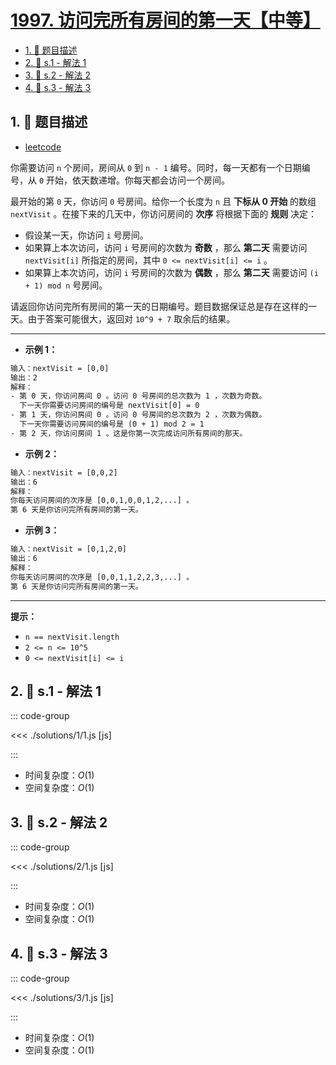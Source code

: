 # [1997. 访问完所有房间的第一天【中等】](https://github.com/tnotesjs/TNotes.leetcode/tree/main/notes/1997.%20%E8%AE%BF%E9%97%AE%E5%AE%8C%E6%89%80%E6%9C%89%E6%88%BF%E9%97%B4%E7%9A%84%E7%AC%AC%E4%B8%80%E5%A4%A9%E3%80%90%E4%B8%AD%E7%AD%89%E3%80%91)

<!-- region:toc -->

- [1. 📝 题目描述](#1--题目描述)
- [2. 🎯 s.1 - 解法 1](#2--s1---解法-1)
- [3. 🎯 s.2 - 解法 2](#3--s2---解法-2)
- [4. 🎯 s.3 - 解法 3](#4--s3---解法-3)

<!-- endregion:toc -->

## 1. 📝 题目描述

- [leetcode](https://leetcode.cn/problems/first-day-where-you-have-been-in-all-the-rooms/)

你需要访问 `n` 个房间，房间从 `0` 到 `n - 1` 编号。同时，每一天都有一个日期编号，从 `0` 开始，依天数递增。你每天都会访问一个房间。

最开始的第 `0` 天，你访问 `0` 号房间。给你一个长度为 `n` 且 **下标从 0 开始** 的数组 `nextVisit` 。在接下来的几天中，你访问房间的 **次序** 将根据下面的 **规则** 决定：

- 假设某一天，你访问 `i` 号房间。
- 如果算上本次访问，访问 `i` 号房间的次数为 **奇数** ，那么 **第二天** 需要访问 `nextVisit[i]` 所指定的房间，其中 `0 <= nextVisit[i] <= i` 。
- 如果算上本次访问，访问 `i` 号房间的次数为 **偶数** ，那么 **第二天** 需要访问 `(i + 1) mod n` 号房间。

请返回你访问完所有房间的第一天的日期编号。题目数据保证总是存在这样的一天。由于答案可能很大，返回对 `10^9 + 7` 取余后的结果。

---

- **示例 1：**

```txt
输入：nextVisit = [0,0]
输出：2
解释：
- 第 0 天，你访问房间 0 。访问 0 号房间的总次数为 1 ，次数为奇数。
  下一天你需要访问房间的编号是 nextVisit[0] = 0
- 第 1 天，你访问房间 0 。访问 0 号房间的总次数为 2 ，次数为偶数。
  下一天你需要访问房间的编号是 (0 + 1) mod 2 = 1
- 第 2 天，你访问房间 1 。这是你第一次完成访问所有房间的那天。
```

- **示例 2：**

```txt
输入：nextVisit = [0,0,2]
输出：6
解释：
你每天访问房间的次序是 [0,0,1,0,0,1,2,...] 。
第 6 天是你访问完所有房间的第一天。
```

- **示例 3：**

```txt
输入：nextVisit = [0,1,2,0]
输出：6
解释：
你每天访问房间的次序是 [0,0,1,1,2,2,3,...] 。
第 6 天是你访问完所有房间的第一天。
```

---

**提示：**

- `n == nextVisit.length`
- `2 <= n <= 10^5`
- `0 <= nextVisit[i] <= i`

## 2. 🎯 s.1 - 解法 1

::: code-group

<<< ./solutions/1/1.js [js]

:::

- 时间复杂度：$O(1)$
- 空间复杂度：$O(1)$

## 3. 🎯 s.2 - 解法 2

::: code-group

<<< ./solutions/2/1.js [js]

:::

- 时间复杂度：$O(1)$
- 空间复杂度：$O(1)$

## 4. 🎯 s.3 - 解法 3

::: code-group

<<< ./solutions/3/1.js [js]

:::

- 时间复杂度：$O(1)$
- 空间复杂度：$O(1)$
